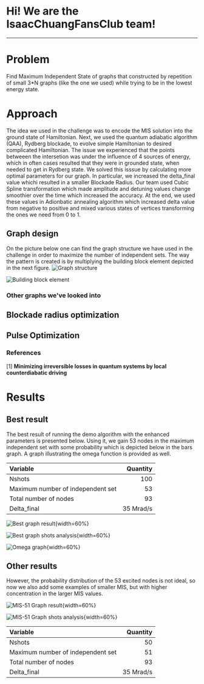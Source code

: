 # Hi! We are the IsaacChuangFansClub team!

---

# Problem

Find Maximum Independent State of graphs that constructed by repetition of small 3*N graphs (like the one we used) while trying to be in the lowest energy state.

# Approach 

The idea we used in the challenge was to encode the MIS solution into the ground state of Hamiltonian. Next, we used the quantum adiabatic algorithm (QAA), Rydberg blockade, to evolve simple Hamiltonian to desired complicated Hamiltonian. The issue we experienced that the points betweeen the intersetion was under the influence of 4 sources of energy, which in often cases resulted that they were in grounded state, when needed to get in Rydberg state. We solved this isssue by calculating more optimal parameters for our graph. In particular, we increased the delta_final value whichi resulted in a smaller Blockade Radius. Our team used Cubic Spline transformation which made amplitude and detuning values change smoothier over the time which increased the accuracy. At the end, we used these values in Adionbatic annealing algorithm which increased delta value from negative to positive and mixed various states of vertices transforming the ones we need from 0 to 1. 

## Graph design
On the picture below one can find the graph structure we have used in the challenge in order to maximize the number of independent sets. The way the pattern is created is by multiplying the building block element depicted in the next figure. 
![Graph structure](./assests/graph.png)

![Building block element](./assests/element.png)

### Other graphs we've looked into

## Blockade radius optimization

## Pulse Optimization

### References

[1] **Minimizing irreversible losses in quantum systems by local counterdiabatic driving**


# Results
## Best result
The best result of running the demo algorithm with the enhanced parameters is presented below. Using it, we gain 53 nodes in the maximum independent set with some probability which is depicted below in the bars graph. A graph illustrating the omega function is provided as well.

|Variable|Quantity|
|:----|----:|
|Nshots|100|
|Maximum number of independent set|53|
|Total number of nodes|93|
|Delta_final|35 Mrad/s|


![Best graph result](./assests/result_best.png){width=60%}

![Best graph shots analysis](./assests/analysis_best.png){width=60%}

![Omega graph](./assests/omega-53.png){width=60%}

## Other results

However, the probability distribution of the 53 excited nodes is not ideal, so now we also add some examples of smaller MIS, but with higher concentration in the larger MIS values.

![MIS-51 Graph result](./assests/result.png){width=60%}

![MIS-51 Graph shots analysis](./assests/analysis.png){width=60%}

|Variable|Quantity|
|:----|----:|
|Nshots|50|
|Maximum number of independent set|51|
|Total number of nodes|93|
|Delta_final|35 Mrad/s|
